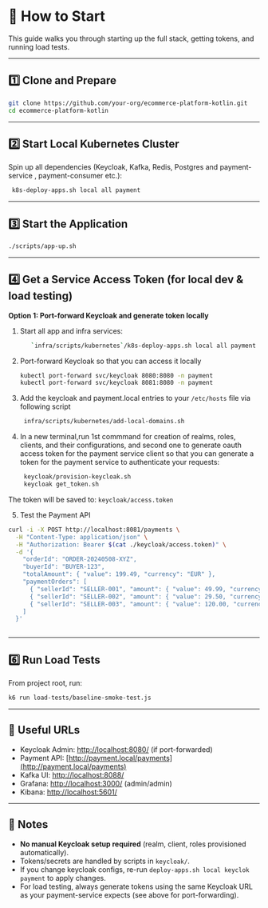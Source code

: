# 🚀 How to Start

This guide walks you through starting up the full stack, getting tokens, and running load tests.

---

## 1️⃣ Clone and Prepare

```bash
git clone https://github.com/your-org/ecommerce-platform-kotlin.git
cd ecommerce-platform-kotlin
```

---

## 2️⃣ Start Local Kubernetes Cluster

Spin up all dependencies (Keycloak, Kafka, Redis, Postgres and payment-service , payment-consumer etc.):

```bash
 k8s-deploy-apps.sh local all payment
```

---

## 3️⃣ Start the Application

```bash
./scripts/app-up.sh
```

---

## 4️⃣ Get a Service Access Token (for local dev & load testing)

**Option 1: Port-forward Keycloak and generate token locally**

1. Start all app and infra services:
   ```bash
      `infra/scripts/kubernetes`/k8s-deploy-apps.sh local all payment
   ```


2. Port-forward Keycloak so that you can access it locally
   ```bash
   kubectl port-forward svc/keycloak 8080:8080 -n payment
   kubectl port-forward svc/keycloak 8081:8080 -n payment
   ```
3. Add the keycloak and payment.local entries to your `/etc/hosts` file via following script
   ```bash
    infra/scripts/kubernetes/add-local-domains.sh 
   ```
4. In a new terminal,run 1st commmand for creation of realms, roles, clients, and their configurations,
   and second one to generate oauth access token for the payment service client
   so that you can generate a token for the payment service to authenticate your requests:
   ```bash
    keycloak/provision-keycloak.sh 
    keycloak get_token.sh
   ```

The token will be saved to: `keycloak/access.token`

5. Test the Payment API

```bash
curl -i -X POST http://localhost:8081/payments \
  -H "Content-Type: application/json" \
  -H "Authorization: Bearer $(cat ./keycloak/access.token)" \
  -d '{
    "orderId": "ORDER-20240508-XYZ",
    "buyerId": "BUYER-123",
    "totalAmount": { "value": 199.49, "currency": "EUR" },
    "paymentOrders": [
      { "sellerId": "SELLER-001", "amount": { "value": 49.99, "currency": "EUR" }},
      { "sellerId": "SELLER-002", "amount": { "value": 29.50, "currency": "EUR" }},
      { "sellerId": "SELLER-003", "amount": { "value": 120.00, "currency": "EUR" }}
    ]
  }'
  
  ```

---

## 6️⃣ Run Load Tests

From project root, run:

```bash
k6 run load-tests/baseline-smoke-test.js
```

---

## 🔗 Useful URLs

- Keycloak Admin: [http://localhost:8080/](http://localhost:8080/) (if port-forwarded)
- Payment API: [http://payment.local/payments](http://payment.local/payments)
- Kafka UI: [http://localhost:8088/](http://localhost:8088/)
- Grafana: [http://localhost:3000/](http://localhost:3000/) (admin/admin)
- Kibana: [http://localhost:5601/](http://localhost:5601/)

---

## 📝 Notes

- **No manual Keycloak setup required** (realm, client, roles provisioned automatically).
- Tokens/secrets are handled by scripts in `keycloak/`.
- If you change keycloak configs, re-run `deploy-apps.sh local keyclok payment` to apply changes.
- For load testing, always generate tokens using the same Keycloak URL as your payment-service expects (see above for
  port-forwarding).
